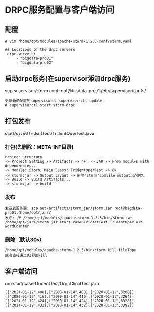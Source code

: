# DRPC服务配置与客户端访问
## 配置
```
# vim /home/opt/modules/apache-storm-1.2.3/conf/storm.yaml

## Locations of the drpc servers
 drpc.servers:
     - "bigdata-pro01"
     - "bigdata-pro02"
```
## 启动drpc服务(在supervisor添加drpc服务)
scp supervisor/storm.conf root@bigdata-pro01:/etc/supervisor/confs/
```
更新新的配置到supervisord: supervisorctl update
# supervisorctl start storm-drpc
```
## 打包发布
start/case6TridentTest/TridentOperTest.java
### 打包(先删除：META-INF目录)
```
Project Structure 
-> Project Setting -> Artifacts -> '+' -> JAR -> From modules with dependencies... 
-> Module: Storm, Main Class: TridentOperTest -> OK 
-> storm:jar -> Output Layout -> 删除'storm'comlile output以外的包
-> Build -> Build Artifacts...
-> storm:jar -> build
```
### 发布
```
发送到服务器: scp out/artifacts/storm_jar/storm.jar root@bigdata-pro01:/home/opt/jars/ 
发布: /# /home/opt/modules/apache-storm-1.2.3/bin/storm jar /home/opt/jars/storm.jar start.case6TridentTest.TridentOperTest wordCounter
```
### 删除（默认30s）
```
/home/opt/modules/apache-storm-1.2.3/bin/storm kill fileTopo
或者直接通过UI界面kill
```
## 客户端访问
run start/case6TridentTest/DrpcClientTest.java
```
[["2020-01-12",408],["2020-01-14",408],["2020-01-11",3200]]
[["2020-01-12",416],["2020-01-14",416],["2020-01-11",3264]]
[["2020-01-12",424],["2020-01-14",424],["2020-01-11",3328]]
[["2020-01-12",432],["2020-01-14",432],["2020-01-11",3392]]
``` 